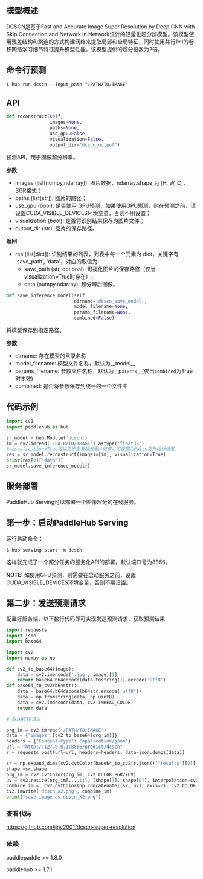 ## 模型概述

DCSCN是基于Fast and Accurate Image Super Resolution by Deep CNN with Skip Connection and Network in Network设计的轻量化超分辨模型。该模型使用残差结构和跳连的方式构建网络来提取局部和全局特征，同时使用并行1*1的卷积网络学习细节特征提升模型性能。该模型提供的超分倍数为2倍。

## 命令行预测

```
$ hub run dcscn --input_path "/PATH/TO/IMAGE"

```

## API

```python
def reconstruct(self,
                images=None,
                paths=None,
                use_gpu=False,
                visualization=False,
                output_dir="dcscn_output")
```

预测API，用于图像超分辨率。

**参数**

* images (list\[numpy.ndarray\]): 图片数据，ndarray.shape 为 \[H, W, C\]，BGR格式；
* paths (list\[str\]): 图片的路径；
* use\_gpu (bool): 是否使用 GPU预测，如果使用GPU预测，则在预测之前，请设置CUDA_VISIBLE_DEVICES环境变量，否则不用设置；
* visualization (bool): 是否将识别结果保存为图片文件；
* output\_dir (str): 图片的保存路径。

**返回**

* res (list\[dict\]): 识别结果的列表，列表中每一个元素为 dict，关键字有 'save\_path', 'data'，对应的取值为：
  * save\_path (str, optional): 可视化图片的保存路径（仅当visualization=True时存在）；
  * data (numpy.ndarray): 超分辨后图像。

```python
def save_inference_model(self,
                         dirname='dcscn_save_model',
                         model_filename=None,
                         params_filename=None,
                         combined=False)
```

将模型保存到指定路径。

**参数**

* dirname: 存在模型的目录名称
* model\_filename: 模型文件名称，默认为\_\_model\_\_
* params\_filename: 参数文件名称，默认为\_\_params\_\_(仅当`combined`为True时生效)
* combined: 是否将参数保存到统一的一个文件中

## 代码示例

```python
import cv2
import paddlehub as hub

sr_model = hub.Module('dcscn')
im = cv2.imread('/PATH/TO/IMAGE').astype('float32')
#visualization=True可以用于查看超分图片效果，可设置为False提升运行速度。
res = sr_model.reconstruct(images=[im], visualization=True)
print(res[0]['data'])
sr_model.save_inference_model()
```

## 服务部署

PaddleHub Serving可以部署一个图像超分的在线服务。

## 第一步：启动PaddleHub Serving

运行启动命令：

```shell
$ hub serving start -m dcscn
```

这样就完成了一个超分任务的服务化API的部署，默认端口号为8866。

**NOTE:** 如使用GPU预测，则需要在启动服务之前，设置CUDA_VISIBLE_DEVICES环境变量，否则不用设置。

## 第二步：发送预测请求

配置好服务端，以下数行代码即可实现发送预测请求，获取预测结果

```python
import requests
import json
import base64

import cv2
import numpy as np

def cv2_to_base64(image):
    data = cv2.imencode('.jpg', image)[1]
    return base64.b64encode(data.tostring()).decode('utf8')
def base64_to_cv2(b64str):
    data = base64.b64decode(b64str.encode('utf8'))
    data = np.fromstring(data, np.uint8)
    data = cv2.imdecode(data, cv2.IMREAD_COLOR)
    return data

# 发送HTTP请求

org_im = cv2.imread('/PATH/TO/IMAGE')
data = {'images':[cv2_to_base64(org_im)]}
headers = {"Content-type": "application/json"}
url = "http://127.0.0.1:8866/predict/dcscn"
r = requests.post(url=url, headers=headers, data=json.dumps(data))

sr = np.expand_dims(cv2.cvtColor(base64_to_cv2(r.json()["results"][0]['data']), cv2.COLOR_BGR2GRAY), axis=2)
shape =sr.shape
org_im = cv2.cvtColor(org_im, cv2.COLOR_BGR2YUV)
uv = cv2.resize(org_im[...,1:], (shape[1], shape[0]), interpolation=cv2.INTER_CUBIC)
combine_im =  cv2.cvtColor(np.concatenate((sr, uv), axis=2), cv2.COLOR_YUV2BGR)
cv2.imwrite('dcscn_X2.png', combine_im)
print("save image as dcscn_X2.png")

```
### 查看代码

https://github.com/jiny2001/dcscn-super-resolution



### 依赖

paddlepaddle >= 1.8.0

paddlehub >= 1.7.1
